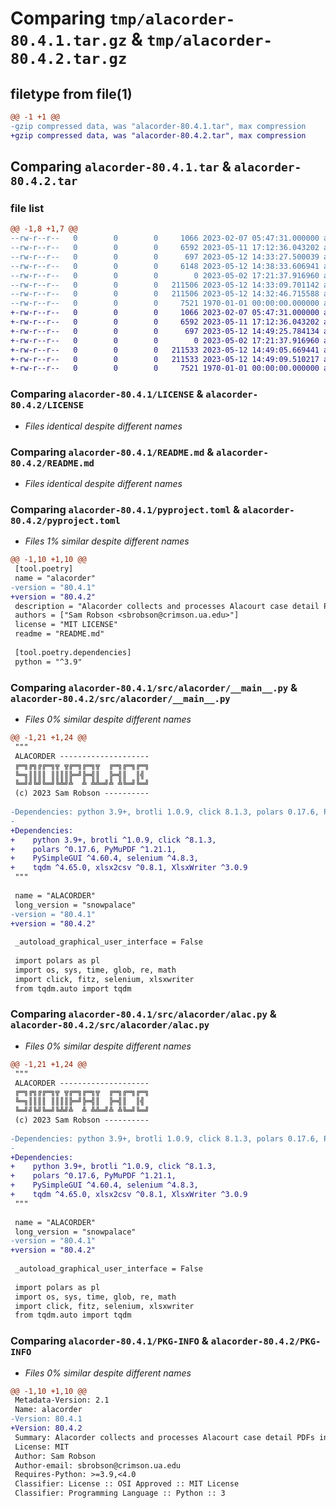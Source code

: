 # Comparing `tmp/alacorder-80.4.1.tar.gz` & `tmp/alacorder-80.4.2.tar.gz`

## filetype from file(1)

```diff
@@ -1 +1 @@
-gzip compressed data, was "alacorder-80.4.1.tar", max compression
+gzip compressed data, was "alacorder-80.4.2.tar", max compression
```

## Comparing `alacorder-80.4.1.tar` & `alacorder-80.4.2.tar`

### file list

```diff
@@ -1,8 +1,7 @@
--rw-r--r--   0        0        0     1066 2023-02-07 05:47:31.000000 alacorder-80.4.1/LICENSE
--rw-r--r--   0        0        0     6592 2023-05-11 17:12:36.043202 alacorder-80.4.1/README.md
--rw-r--r--   0        0        0      697 2023-05-12 14:33:27.500039 alacorder-80.4.1/pyproject.toml
--rw-r--r--   0        0        0     6148 2023-05-12 14:38:33.606941 alacorder-80.4.1/src/alacorder/.DS_Store
--rw-r--r--   0        0        0        0 2023-05-02 17:21:37.916960 alacorder-80.4.1/src/alacorder/__init__.py
--rw-r--r--   0        0        0   211506 2023-05-12 14:33:09.701142 alacorder-80.4.1/src/alacorder/__main__.py
--rw-r--r--   0        0        0   211506 2023-05-12 14:32:46.715588 alacorder-80.4.1/src/alacorder/alac.py
--rw-r--r--   0        0        0     7521 1970-01-01 00:00:00.000000 alacorder-80.4.1/PKG-INFO
+-rw-r--r--   0        0        0     1066 2023-02-07 05:47:31.000000 alacorder-80.4.2/LICENSE
+-rw-r--r--   0        0        0     6592 2023-05-11 17:12:36.043202 alacorder-80.4.2/README.md
+-rw-r--r--   0        0        0      697 2023-05-12 14:49:25.784134 alacorder-80.4.2/pyproject.toml
+-rw-r--r--   0        0        0        0 2023-05-02 17:21:37.916960 alacorder-80.4.2/src/alacorder/__init__.py
+-rw-r--r--   0        0        0   211533 2023-05-12 14:49:05.669441 alacorder-80.4.2/src/alacorder/__main__.py
+-rw-r--r--   0        0        0   211533 2023-05-12 14:49:09.510217 alacorder-80.4.2/src/alacorder/alac.py
+-rw-r--r--   0        0        0     7521 1970-01-01 00:00:00.000000 alacorder-80.4.2/PKG-INFO
```

### Comparing `alacorder-80.4.1/LICENSE` & `alacorder-80.4.2/LICENSE`

 * *Files identical despite different names*

### Comparing `alacorder-80.4.1/README.md` & `alacorder-80.4.2/README.md`

 * *Files identical despite different names*

### Comparing `alacorder-80.4.1/pyproject.toml` & `alacorder-80.4.2/pyproject.toml`

 * *Files 1% similar despite different names*

```diff
@@ -1,10 +1,10 @@
 [tool.poetry]
 name = "alacorder"
-version = "80.4.1"
+version = "80.4.2"
 description = "Alacorder collects and processes Alacourt case detail PDFs into data tables suitable for research purposes."
 authors = ["Sam Robson <sbrobson@crimson.ua.edu>"]
 license = "MIT LICENSE"
 readme = "README.md"
 
 [tool.poetry.dependencies]
 python = "^3.9"
```

### Comparing `alacorder-80.4.1/src/alacorder/__main__.py` & `alacorder-80.4.2/src/alacorder/__main__.py`

 * *Files 0% similar despite different names*

```diff
@@ -1,21 +1,24 @@
 """
 ALACORDER --------------------
 ╔═╗╔╗╔╔═╗╦ ╦╔═╗╔═╗╦  ╔═╗╔═╗╔═╗
 ╚═╗║║║║ ║║║║╠═╝╠═╣║  ╠═╣║  ║╣ 
 ╚═╝╝╚╝╚═╝╚╩╝╩  ╩ ╩╩═╝╩ ╩╚═╝╚═╝
 (c) 2023 Sam Robson ----------
 
-Dependencies: python 3.9+, brotli 1.0.9, click 8.1.3, polars 0.17.6, PyMuPDF 1.21.1, PySimpleGUI 4.60.4, selenium 4.8.3, tqdm 4.65.0, xlsx2csv 0.8.1, XlsxWriter 3.0.9
-
+Dependencies: 
+    python 3.9+, brotli ^1.0.9, click ^8.1.3,
+    polars ^0.17.6, PyMuPDF ^1.21.1, 
+    PySimpleGUI ^4.60.4, selenium ^4.8.3, 
+    tqdm ^4.65.0, xlsx2csv ^0.8.1, XlsxWriter ^3.0.9
 """
 
 name = "ALACORDER"
 long_version = "snowpalace"
-version = "80.4.1"
+version = "80.4.2"
 
 _autoload_graphical_user_interface = False
 
 import polars as pl
 import os, sys, time, glob, re, math
 import click, fitz, selenium, xlsxwriter
 from tqdm.auto import tqdm
```

### Comparing `alacorder-80.4.1/src/alacorder/alac.py` & `alacorder-80.4.2/src/alacorder/alac.py`

 * *Files 0% similar despite different names*

```diff
@@ -1,21 +1,24 @@
 """
 ALACORDER --------------------
 ╔═╗╔╗╔╔═╗╦ ╦╔═╗╔═╗╦  ╔═╗╔═╗╔═╗
 ╚═╗║║║║ ║║║║╠═╝╠═╣║  ╠═╣║  ║╣ 
 ╚═╝╝╚╝╚═╝╚╩╝╩  ╩ ╩╩═╝╩ ╩╚═╝╚═╝
 (c) 2023 Sam Robson ----------
 
-Dependencies: python 3.9+, brotli 1.0.9, click 8.1.3, polars 0.17.6, PyMuPDF 1.21.1, PySimpleGUI 4.60.4, selenium 4.8.3, tqdm 4.65.0, xlsx2csv 0.8.1, XlsxWriter 3.0.9
-
+Dependencies: 
+    python 3.9+, brotli ^1.0.9, click ^8.1.3,
+    polars ^0.17.6, PyMuPDF ^1.21.1, 
+    PySimpleGUI ^4.60.4, selenium ^4.8.3, 
+    tqdm ^4.65.0, xlsx2csv ^0.8.1, XlsxWriter ^3.0.9
 """
 
 name = "ALACORDER"
 long_version = "snowpalace"
-version = "80.4.1"
+version = "80.4.2"
 
 _autoload_graphical_user_interface = False
 
 import polars as pl
 import os, sys, time, glob, re, math
 import click, fitz, selenium, xlsxwriter
 from tqdm.auto import tqdm
```

### Comparing `alacorder-80.4.1/PKG-INFO` & `alacorder-80.4.2/PKG-INFO`

 * *Files 0% similar despite different names*

```diff
@@ -1,10 +1,10 @@
 Metadata-Version: 2.1
 Name: alacorder
-Version: 80.4.1
+Version: 80.4.2
 Summary: Alacorder collects and processes Alacourt case detail PDFs into data tables suitable for research purposes.
 License: MIT
 Author: Sam Robson
 Author-email: sbrobson@crimson.ua.edu
 Requires-Python: >=3.9,<4.0
 Classifier: License :: OSI Approved :: MIT License
 Classifier: Programming Language :: Python :: 3
```

